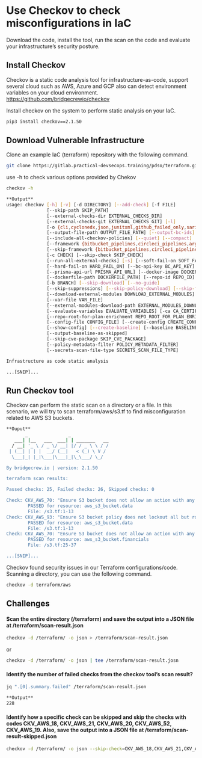 # Use Checkov to check misconfigurations in IaC
Download the code, install the tool, run the scan on the code and evaluate your infrastructure’s security posture.
## Install Checkov
Checkov is a static code analysis tool for infrastructure-as-code, support several cloud such as AWS, Azure and GCP also can detect environment variables on your cloud environment.
https://github.com/bridgecrewio/checkov

Install checkov on the system to perform static analysis on your IaC.
```sh
pip3 install checkov==2.1.50
```
## Download Vulnerable Infrastructure
Clone an example IaC (terraform) repository with the following command.
```sh
git clone https://gitlab.practical-devsecops.training/pdso/terraform.git
```
use -h to check various options provided by Chekov
```sh
checkov -h
```
```sh
**Output**
usage: checkov [-h] [-v] [-d DIRECTORY] [--add-check] [-f FILE]
               [--skip-path SKIP_PATH]
               [--external-checks-dir EXTERNAL_CHECKS_DIR]
               [--external-checks-git EXTERNAL_CHECKS_GIT] [-l]
               [-o {cli,cyclonedx,json,junitxml,github_failed_only,sarif,csv}]
               [--output-file-path OUTPUT_FILE_PATH] [--output-bc-ids]
               [--include-all-checkov-policies] [--quiet] [--compact]
               [--framework {bitbucket_pipelines,circleci_pipelines,argo_workflows,arm,bicep,cloudformation,dockerfile,github_configuration,github_actions,gitlab_configuration,gitlab_ci,bitbucket_configuration,helm,json,yaml,kubernetes,kustomize,openapi,sca_package,sca_image,secrets,serverless,terraform,terraform_plan,all} [{bitbucket_pipelines,circleci_pipelines,argo_workflows,arm,bicep,cloudformation,dockerfile,github_configuration,github_actions,gitlab_configuration,gitlab_ci,bitbucket_configuration,helm,json,yaml,kubernetes,kustomize,openapi,sca_package,sca_image,secrets,serverless,terraform,terraform_plan,all} ...]]
               [--skip-framework {bitbucket_pipelines,circleci_pipelines,argo_workflows,arm,bicep,cloudformation,dockerfile,github_configuration,github_actions,gitlab_configuration,gitlab_ci,bitbucket_configuration,helm,json,yaml,kubernetes,kustomize,openapi,sca_package,sca_image,secrets,serverless,terraform,terraform_plan} [{bitbucket_pipelines,circleci_pipelines,argo_workflows,arm,bicep,cloudformation,dockerfile,github_configuration,github_actions,gitlab_configuration,gitlab_ci,bitbucket_configuration,helm,json,yaml,kubernetes,kustomize,openapi,sca_package,sca_image,secrets,serverless,terraform,terraform_plan} ...]]
               [-c CHECK] [--skip-check SKIP_CHECK]
               [--run-all-external-checks] [-s] [--soft-fail-on SOFT_FAIL_ON]
               [--hard-fail-on HARD_FAIL_ON] [--bc-api-key BC_API_KEY]
               [--prisma-api-url PRISMA_API_URL] [--docker-image DOCKER_IMAGE]
               [--dockerfile-path DOCKERFILE_PATH] [--repo-id REPO_ID]
               [-b BRANCH] [--skip-download] [--no-guide]
               [--skip-suppressions] [--skip-policy-download] [--skip-fixes]
               [--download-external-modules DOWNLOAD_EXTERNAL_MODULES]
               [--var-file VAR_FILE]
               [--external-modules-download-path EXTERNAL_MODULES_DOWNLOAD_PATH]
               [--evaluate-variables EVALUATE_VARIABLES] [-ca CA_CERTIFICATE]
               [--repo-root-for-plan-enrichment REPO_ROOT_FOR_PLAN_ENRICHMENT]
               [--config-file CONFIG_FILE] [--create-config CREATE_CONFIG]
               [--show-config] [--create-baseline] [--baseline BASELINE]
               [--output-baseline-as-skipped]
               [--skip-cve-package SKIP_CVE_PACKAGE]
               [--policy-metadata-filter POLICY_METADATA_FILTER]
               [--secrets-scan-file-type SECRETS_SCAN_FILE_TYPE]

Infrastructure as code static analysis

...[SNIP]...
```
## Run Checkov tool
Checkov can perform the static scan on a directory or a file. In this scenario, we will try to scan terraform/aws/s3.tf to find misconfiguration related to AWS S3 buckets.
```sh
**Ouput**
       _               _              
   ___| |__   ___  ___| | _______   __
  / __| '_ \ / _ \/ __| |/ / _ \ \ / /
 | (__| | | |  __/ (__|   < (_) \ V /
  \___|_| |_|\___|\___|_|\_\___/ \_/  

By bridgecrew.io | version: 2.1.50

terraform scan results:

Passed checks: 25, Failed checks: 26, Skipped checks: 0

Check: CKV_AWS_70: "Ensure S3 bucket does not allow an action with any Principal"
        PASSED for resource: aws_s3_bucket.data
        File: /s3.tf:1-13
Check: CKV_AWS_93: "Ensure S3 bucket policy does not lockout all but root user. (Prevent lockouts needing root account fixes)"
        PASSED for resource: aws_s3_bucket.data
        File: /s3.tf:1-13
Check: CKV_AWS_70: "Ensure S3 bucket does not allow an action with any Principal"
        PASSED for resource: aws_s3_bucket.financials
        File: /s3.tf:25-37

...[SNIP]...
```
Checkov found security issues in our Terraform configurations/code.
Scanning a directory, you can use the following command.
```sh
checkov -d terraform/aws
```
## Challenges
#### Scan the entire directory (/terraform) and save the output into a JSON file at /terraform/scan-result.json
```sh
checkov -d /terraform/ -o json > /terraform/scan-result.json
``` 
or
```sh
checkov -d /terraform/ -o json | tee /terraform/scan-result.josn
```
#### Identify the number of failed checks from the checkov tool’s scan result?
```sh
jq ".[0].summary.failed" /terraform/scan-result.json
```
```sh
**Output**
228
```
#### Identify how a specific check can be skipped and skip the checks with codes CKV_AWS_18, CKV_AWS_21, CKV_AWS_20, CKV_AWS_52, CKV_AWS_19. Also, save the output into a JSON file at /terraform/scan-result-skipped.json
```sh
checkov -d /terraform/ -o json --skip-check=CKV_AWS_18,CKV_AWS_21,CKV_AWS_20,CKV_AWS_52,CKV_AWS_19 > /terraform/scan-result-skipped.json
```
